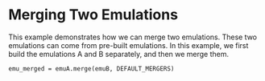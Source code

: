 # Merging Two Emulations

This example demonstrates how we can merge two emulations.
These two emulations can come from pre-built emulations. In this 
example, we first build the emulations A and B separately,
and then we merge them.

```
emu_merged = emuA.merge(emuB, DEFAULT_MERGERS)
```
